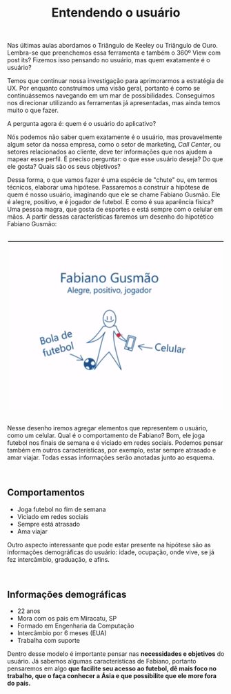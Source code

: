 <div align="center">
  
  # Entendendo o usuário
  
</div>

<br>

Nas últimas aulas abordamos o Triângulo de Keeley ou Triângulo de Ouro. Lembra-se que preenchemos essa ferramenta e também o 360º View com post its? Fizemos isso pensando no usuário, mas quem exatamente é o usuário?

Temos que continuar nossa investigação para aprimorarmos a estratégia de UX. Por enquanto construímos uma visão geral, portanto é como se continuássemos navegando em um mar de possibilidades. Conseguimos nos direcionar utilizando as ferramentas já apresentadas, mas ainda temos muito o que fazer.

A pergunta agora é: quem é o usuário do aplicativo?

Nós podemos não saber quem exatamente é o usuário, mas provavelmente algum setor da nossa empresa, como o setor de marketing, *Call Center*, ou setores relacionados ao cliente, deve ter informações que nos ajudem a mapear esse perfil. É preciso perguntar: o que esse usuário deseja? Do que ele gosta? Quais são os seus objetivos?

Dessa forma, o que vamos fazer é uma espécie de "chute" ou, em termos técnicos, elaborar uma hipótese. Passaremos a construir a hipótese de quem é nosso usuário, imaginando que ele se chame Fabiano Gusmão. Ele é alegre, positivo, e é jogador de futebol. E como é sua aparência física? Uma pessoa magra, que gosta de esportes e está sempre com o celular em mãos. A partir dessas características faremos um desenho do hipotético Fabiano Gusmão:

<br>

<div align="center">

<img src="images/fabiano-gusmao.png" alt="Fabiano Gusmão" width="500">

</div>

<br>

Nesse desenho iremos agregar elementos que representem o usuário, como um celular. Qual é o comportamento de Fabiano? Bom, ele joga futebol nos finais de semana e é viciado em redes sociais. Podemos pensar também em outros características, por exemplo, estar sempre atrasado e amar viajar. Todas essas informações serão anotadas junto ao esquema.

<br>

## Comportamentos

+ Joga futebol no fim de semana
+ Viciado em redes sociais
+ Sempre está atrasado
+ Ama viajar

Outro aspecto interessante que pode estar presente na hipótese são as informações demográficas do usuário: idade, ocupação, onde vive, se já fez intercâmbio, graduação, e afins.

<br>

## Informações demográficas

+ 22 anos
+ Mora com os pais em Miracatu, SP
+ Formado em Engenharia da Computação
+ Intercâmbio por 6 meses (EUA)
+ Trabalha com suporte


Dentro desse modelo é importante pensar nas **necessidades e objetivos** do usuário. Já sabemos algumas características de Fabiano, portanto pensaremos em algo **que facilite seu acesso ao futebol, dê mais foco no trabalho, que o faça conhecer a Ásia e que possibilite que ele more fora do país.**